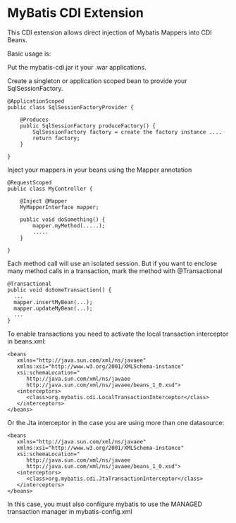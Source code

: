 MyBatis CDI Extension
=====================

This CDI extension allows direct injection of Mybatis Mappers into CDI Beans.

Basic usage is:

Put the mybatis-cdi.jar it your .war applications.

Create a singleton or application scoped bean to provide your SqlSessionFactory.

	@ApplicationScoped
	public class SqlSessionFactoryProvider {
	
		@Produces
		public SqlSessionFactory produceFactory() {
			SqlSessionFactory factory = create the factory instance ....
			return factory;
		}
	
	}

Inject your mappers in your beans using the Mapper annotation

	@RequestScoped
	public class MyController {
	
		@Inject @Mapper
		MyMapperInterface mapper;
	
		public void doSomething() {
			mapper.myMethod(.....);
			.....
		}
	
	}

Each method call will use an isolated session. But if you want to enclose many method calls in a transaction, mark the method with @Transactional

    @Transactional
    public void doSomeTransaction() {
      ...
      mapper.insertMyBean(...);
      mapper.updateMyBean(...);
      ...  
    }

To enable transactions you need to activate the local transaction interceptor in beans.xml:

    <beans
       xmlns="http://java.sun.com/xml/ns/javaee"
       xmlns:xsi="http://www.w3.org/2001/XMLSchema-instance"
       xsi:schemaLocation="
          http://java.sun.com/xml/ns/javaee
          http://java.sun.com/xml/ns/javaee/beans_1_0.xsd">
       <interceptors>
          <class>org.mybatis.cdi.LocalTransactionInterceptor</class>
       </interceptors>
    </beans>

Or the Jta interceptor in the case you are using more than one datasource:

    <beans
       xmlns="http://java.sun.com/xml/ns/javaee"
       xmlns:xsi="http://www.w3.org/2001/XMLSchema-instance"
       xsi:schemaLocation="
          http://java.sun.com/xml/ns/javaee
          http://java.sun.com/xml/ns/javaee/beans_1_0.xsd">
       <interceptors>
          <class>org.mybatis.cdi.JtaTransactionInterceptor</class>
       </interceptors>
    </beans>

In this case, you must also configure mybatis to use the MANAGED transaction manager in mybatis-config.xml

